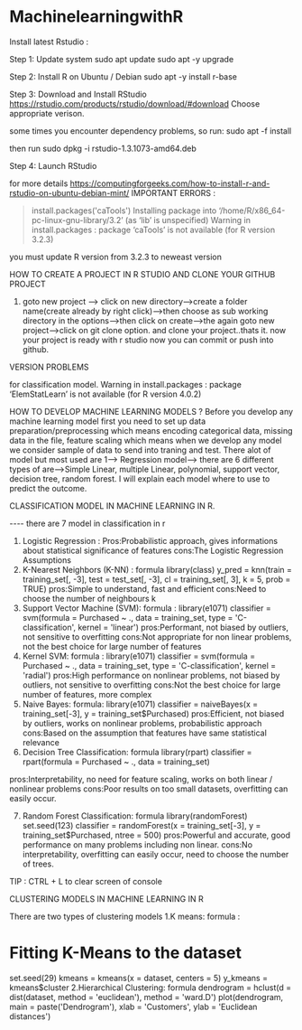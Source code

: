 # MachinelearningwithR

Install latest Rstudio : 

Step 1: Update system
sudo apt update
sudo apt -y upgrade

Step 2: Install R on Ubuntu / Debian
sudo apt -y install r-base

Step 3: Download and Install RStudio
https://rstudio.com/products/rstudio/download/#download
Choose appropriate verison.

some times you encounter dependency problems, so run:
sudo apt -f install

then run 
sudo dpkg -i rstudio-1.3.1073-amd64.deb

Step 4: Launch RStudio

for more details https://computingforgeeks.com/how-to-install-r-and-rstudio-on-ubuntu-debian-mint/
IMPORTANT ERRORS :
> install.packages('caTools')
Installing package into ‘/home/R/x86_64-pc-linux-gnu-library/3.2’
(as ‘lib’ is unspecified)
Warning in install.packages :
  package ‘caTools’ is not available (for R version 3.2.3)
  
  you must update R version from 3.2.3 to neweast version
  
  HOW TO CREATE A PROJECT IN R STUDIO AND CLONE YOUR GITHUB PROJECT
  
  1. goto new project --> click on new directory-->create a folder name(create already by right click)-->then choose as sub working directory in the options-->then click on create-->the again goto new project-->click on git clone option. and clone your project..thats it.
  now your project is ready with r studio now you can commit or push into github.
  
  VERSION PROBLEMS
  
  for classification model.
  Warning in install.packages :
  package ‘ElemStatLearn’ is not available (for R version 4.0.2)

  HOW TO DEVELOP MACHINE LEARNING MODELS ?
  Before you develop any machine learning model first you need to set up data preparation/preprocessing which means encoding categorical data, missing data in the file, feature scaling which means when we develop any model we consider sample of data to send into traning and test.
  There alot of model but most used are
  1--> Regression model--> there are 6 different types of are-->Simple Linear, multiple Linear, polynomial, support vector, decision tree, random forest. I will explain each model where to use to predict the outcome.
  
  

  CLASSIFICATION MODEL IN MACHINE LEARNING IN R.
  
  ---- there are 7 model in classification in r
  
1. Logistic Regression : 
Pros:Probabilistic approach, gives informations about statistical significance of features
cons:The Logistic Regression Assumptions
2. K-Nearest Neighbors (K-NN) :
formula
library(class)
y_pred = knn(train = training_set[, -3],
             test = test_set[, -3],
             cl = training_set[, 3],
             k = 5,
             prob = TRUE)
pros:Simple to understand, fast and efficient
cons:Need to choose the number of neighbours k
3. Support Vector Machine (SVM): formula :
library(e1071)
classifier = svm(formula = Purchased ~ .,
                 data = training_set,
                 type = 'C-classification',
                 kernel = 'linear')
pros:Performant, not biased by outliers, not sensitive to overfitting
cons:Not appropriate for non linear problems, not the best choice for large number of features
4. Kernel SVM: formula :
library(e1071)
classifier = svm(formula = Purchased ~ .,
                 data = training_set,
                 type = 'C-classification',
                 kernel = 'radial')
pros:High performance on nonlinear problems, not biased by outliers, not sensitive to overfitting
cons:Not the best choice for large number of features, more complex
5. Naive Bayes: formula: 
library(e1071)
classifier = naiveBayes(x = training_set[-3],
                        y = training_set$Purchased)
pros:Efficient, not biased by outliers, works on nonlinear problems, probabilistic approach
cons:Based on the assumption that features have same statistical relevance
6. Decision Tree Classification: formula
library(rpart)
classifier = rpart(formula = Purchased ~ .,
                   data = training_set)

pros:Interpretability, no need for feature scaling, works on both linear / nonlinear problems
cons:Poor results on too small datasets, overfitting can easily occur.

7. Random Forest Classification: formula
library(randomForest)
set.seed(123)
classifier = randomForest(x = training_set[-3],
                          y = training_set$Purchased,
                          ntree = 500)
pros:Powerful and accurate, good performance on many problems including non linear.
cons:No interpretability, overfitting can easily occur, need to choose the number of trees.

TIP : CTRL + L to clear screen of console

CLUSTERING MODELS IN MACHINE LEARNING IN R

There are two types of clustering models
  1.K means: formula :
  # Fitting K-Means to the dataset
set.seed(29)
kmeans = kmeans(x = dataset, centers = 5)
y_kmeans = kmeans$cluster
  2.Hierarchical Clustering: formula
  dendrogram = hclust(d = dist(dataset, method = 'euclidean'), method = 'ward.D')
plot(dendrogram,
     main = paste('Dendrogram'),
     xlab = 'Customers',
     ylab = 'Euclidean distances')



  
  
